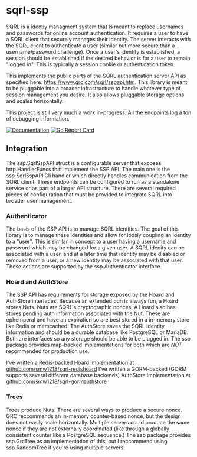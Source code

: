 # sqrl-ssp #
SQRL is a identiy managment system that is meant to replace usernames and passwords for online
account authentication. It requires a user to have a SQRL client that securely manages their 
identity. The server interacts with the SQRL client to authenticate a user (similar but more 
secure than a username/password challenge). Once a user's identity is established, a session
should be established if the desired behavior is for a user to remain "logged in". This is typically
a session cookie or authentication token.

This implements the public parts of the SQRL authentication server API as specified here: https://www.grc.com/sqrl/sspapi.htm.
This library is meant to be pluggable into a broader infrastructure to handle whatever type
of session management you desire. It also allows pluggable storage options and scales horizontally.

This project is still very much a work in-progress. All the endpoints log a ton of debugging information.

[![Documentation](https://godoc.org/github.com/smw1218/sqrl-ssp?status.svg)](https://godoc.org/github.com/smw1218/sqrl-ssp)
[![Go Report Card](https://goreportcard.com/badge/github.com/smw1218/sqrl-ssp)](https://goreportcard.com/report/github.com/smw1218/sqrl-ssp)

## Integration ##
The ssp.SqrlSspAPI struct is a configurable server that exposes http.HandlerFuncs that implement the SSP API. The main one
is the ssp.SqrlSspAPI.Cli handler which directly handles communication from the SQRL client. These endpoints can be configured to 
run as a standalone service or as part of a larger API structure. There are several required pieces
of configuration that must be provided to integrate SQRL into broader user management. 

### Authenticator ###
The basis of the SSP API is to manage SQRL identities. The goal of this library is to manage these identities and allow
for loosly coupling an identity to a "user". This is similar in concept to a user having a username and password which may be
changed for a given user. A SQRL idenity can be associated with a user, and at a later time that identity may be disabled or
removed from a user, or a new identity may be associated with that user. These actions are supported by the ssp.Authenticator
interface.

### Hoard and AuthStore ##
The SSP API has requirements for storage exposed by the Hoard and AuthStore interfaces. Because an extended pun is always fun, a Hoard stores Nuts.
Nuts are SQRL's cryptographic nonces. A Hoard also has stores pending auth information associated with the Nut. These are ephemperal and have an
expiration so are best stored in a in-memory store like Redis or memcached. The AuthStore saves the SQRL identity information and should be a durable database like PostgreSQL or MariaDB. Both are interfaces so any storage should be able to be plugged in. The ssp package provides map-backed implementations for both which are *NOT* recommended for production use. 

I've written a Redis-backed Hoard implementation at [github.com/smw1218/sqrl-redishoard](https://github.com/smw1218/sqrl-redishoard)
I've written a GORM-backed (GORM supports several different database backends) AuthStore implementation at [github.com/smw1218/sqrl-gormauthstore](https://github.com/smw1218/sqrl-gormauthstore)


### Trees ###
Trees produce Nuts. There are several ways to produce a secure nonce. GRC reccommends an in-memory counter-based nonce, but the design
does not easily scale horizontally. Multiple servers could produce the same nonce if they are not externally coordinated (like through
a globally consistent counter like a PostgreSQL sequence.) The ssp package provides ssp.GrcTree as an implementation of this, but I 
reccommend using ssp.RandomTree if you're using multiple servers.
